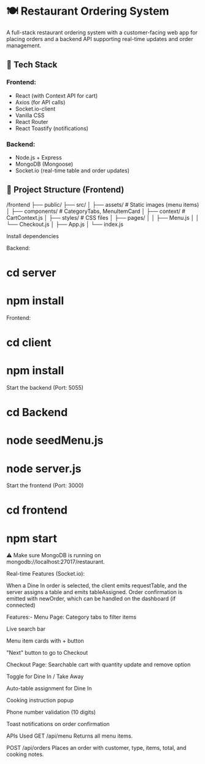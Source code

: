 # 🍽️ Restaurant Ordering System

A full-stack restaurant ordering system with a customer-facing web app for placing orders and a backend API supporting real-time updates and order management.

## 🔧 Tech Stack

### Frontend:
- React (with Context API for cart)
- Axios (for API calls)
- Socket.io-client
- Vanilla CSS
- React Router
- React Toastify (notifications)

### Backend:
- Node.js + Express
- MongoDB (Mongoose)
- Socket.io (real-time table and order updates)

## 📁 Project Structure (Frontend)

/frontend
├── public/
├── src/
│ ├── assets/ # Static images (menu items)
│ ├── components/ # CategoryTabs, MenuItemCard
│ ├── context/ # CartContext.js
│ ├── styles/ # CSS files
│ ├── pages/
│ │ ├── Menu.js
│ │ └── Checkout.js
│ ├── App.js
│ └── index.js

Install dependencies

Backend: 
  #  cd server
  #  npm install

Frontend:
   # cd client
   # npm install

Start the backend (Port: 5055)
 # cd Backend
 # node seedMenu.js
 # node server.js

Start the frontend (Port: 3000)
 # cd frontend
 # npm start

 ⚠️ Make sure MongoDB is running on mongodb://localhost:27017/restaurant.

Real-time Features (Socket.io):

When a Dine In order is selected, the client emits requestTable, and the server assigns a table and emits tableAssigned.
Order confirmation is emitted with newOrder, which can be handled on the dashboard (if connected) 

Features:-
Menu Page:
Category tabs to filter items

Live search bar

Menu item cards with + button

"Next" button to go to Checkout

Checkout Page:
Searchable cart with quantity update and remove option

Toggle for Dine In / Take Away

Auto-table assignment for Dine In

Cooking instruction popup

Phone number validation (10 digits)

Toast notifications on order confirmation

APIs Used
GET /api/menu
Returns all menu items.

POST /api/orders
Places an order with customer, type, items, total, and cooking notes.


